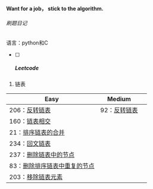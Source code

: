 #### Want for a job， stick to the algorithm.

###### 刷题日记



语言：python和C



- [ ] ##### Leetcode

1. 链表

| Easy                                                         | Medium                                                       |      |
| ------------------------------------------------------------ | ------------------------------------------------------------ | ---- |
| 206：[反转链表](https://leetcode-cn.com/problems/reverse-linked-list/) | 92：[反转链表](https://leetcode-cn.com/problems/reverse-linked-list-ii/) |      |
| 160：[链表相交](https://leetcode-cn.com/problems/intersection-of-two-linked-lists/) |                                                              |      |
| 21：[排序链表的合并](https://leetcode-cn.com/problems/merge-two-sorted-lists/) |                                                              |      |
| 234：[回文链表](https://leetcode-cn.com/problems/palindrome-linked-list/) |                                                              |      |
| 237：[删除链表中的节点](https://leetcode-cn.com/problems/delete-node-in-a-linked-list/) |                                                              |      |
| 83：[删除排序链表中重复的节点](https://leetcode-cn.com/problems/remove-duplicates-from-sorted-list/) |                                                              |      |
| 203：[移除链表元素](https://leetcode-cn.com/problems/remove-linked-list-elements/submissions/) |                                                              |      |





